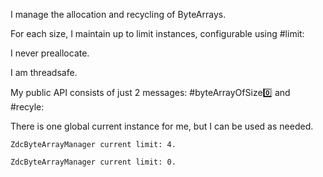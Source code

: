 I manage the allocation and recycling of ByteArrays. For each size, I maintain up to limit instances, configurable using #limit:I never preallocate.I am threadsafe.My public API consists of just 2 messages: #byteArrayOfSize:zero: and #recyle:There is one global current instance for me, but I can be used as needed.	ZdcByteArrayManager current limit: 4.		ZdcByteArrayManager current limit: 0.